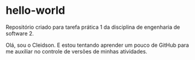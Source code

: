 # hello-world
Repositório criado para tarefa prática 1 da disciplina de engenharia de software 2.

Olá, sou o Cleidson. E estou tentando aprender um pouco de GitHub para me auxiliar no controle de versões de minhas atividades. 
